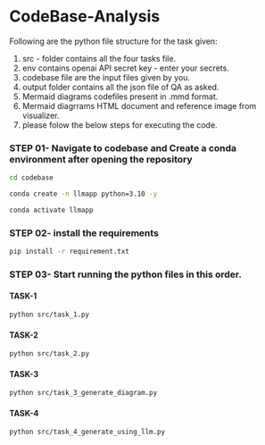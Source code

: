 # CodeBase-Analysis

Following are the python file structure for the task given:

1. src - folder contains all the four tasks file.
2. env contains openai API secret key - enter your secrets.
3. codebase file are the input files given by you.
3. output folder contains all the json file of QA as asked.
4. Mermaid diagrams codefiles present in .mmd format.
5. Mermaid diagrrams HTML document and reference image from visualizer.
5. please folow the below steps for executing the code.

### STEP 01- Navigate to codebase and Create a conda environment after opening the repository

```bash
cd codebase
```

```bash
conda create -n llmapp python=3.10 -y
```

```bash
conda activate llmapp
```

### STEP 02- install the requirements

```bash
pip install -r requirement.txt
```

### STEP 03- Start running the python files in this order.

#### TASK-1
```bash
python src/task_1.py 
```

#### TASK-2
```bash
python src/task_2.py
```

#### TASK-3
```bash
python src/task_3_generate_diagram.py
```
#### TASK-4
```bash
python src/task_4_generate_using_llm.py
```